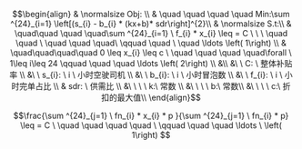 $$\begin{align}
& \normalsize Obj: \\
&  \quad \quad \quad \quad  Min:\sum ^{24}_{i=1} \left[(s_{i}  - b_{i} * (kx+b)* sdr\right]^{2}\\
&  \normalsize S.t:\\
&  \quad\quad \quad \quad\sum ^{24}_{i=1} \ f_{i} * x_{i} \leq = C \ \ \  \quad \quad \ \quad \quad \quad\ \qquad \quad \ \quad \ldots \left( 1\right) \\
&  \quad\quad\quad\quad  0 \leq x_{i} \leq  c \  \quad \quad \quad \quad\forall \ 1\leq i\leq 24  \qquad \quad  \quad \ldots \left( 2\right) \\
&\\ 
&\ \ C: \ 整体补贴率 \\
&\ \ s_{i}: \ i \ 小时空驶司机 \\
&\ \ b_{i}: \ i \ 小时冒泡数 \\
&\ \ f_{i}: \ i \ 小时完单占比 \\
& sdr:        \ 供需比 \\
&\ \ \ \ k:\ 常数 \\
&\ \ \ \ b:\ 常数\\
&\ \ \ \ c:\ 折扣的最大值\\
 \end{align}$$
 
$$\frac{\sum ^{24}_{j=1} \ fn_{i} * x_{i} * p }{\sum ^{24}_{j=1} \ fn_{i} * p} \leq = C \  \quad \quad \quad \quad \ \qquad \quad  \quad \ldots \ \left( 1\right) $$
 
 
 
